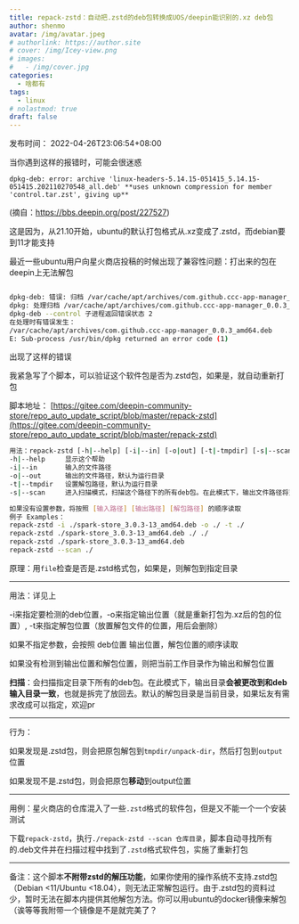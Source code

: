 ```yaml
---
title: repack-zstd：自动把.zstd的deb包转换成UOS/deepin能识别的.xz deb包
author: shenmo
avatar: /img/avatar.jpeg
# authorlink: https://author.site
# cover: /img/Icey-view.png
# images:
#   - /img/cover.jpg
categories:
  - 啥都有
tags:
  - linux
# nolastmod: true
draft: false
---
```

发布时间： 2022-04-26T23:06:54+08:00

当你遇到这样的报错时，可能会很迷惑

`dpkg-deb: error: archive 'linux-headers-5.14.15-051415_5.14.15-051415.202110270548_all.deb' **uses unknown compression for member 'control.tar.zst', giving up**`

(摘自：https://bbs.deepin.org/post/227527)
<!--more-->

这是因为，从21.10开始，ubuntu的默认打包格式从.xz变成了.zstd，而debian要到11才能支持

最近一些ubuntu用户向星火商店投稿的时候出现了兼容性问题：打出来的包在deepin上无法解包

```bash

dpkg-deb: 错误: 归档 /var/cache/apt/archives/com.github.ccc-app-manager_0.0.3_amd64.deb 对成员 control.tar.zst 使用了未知的压缩，放弃操作
dpkg: 处理归档 /var/cache/apt/archives/com.github.ccc-app-manager_0.0.3_amd64.deb (--unpack)时出错：
dpkg-deb --control 子进程返回错误状态 2
在处理时有错误发生：
/var/cache/apt/archives/com.github.ccc-app-manager_0.0.3_amd64.deb
E: Sub-process /usr/bin/dpkg returned an error code (1)
```

出现了这样的错误

我紧急写了个脚本，可以验证这个软件包是否为.zstd包，如果是，就自动重新打包

脚本地址：  [https://gitee.com/deepin-community-store/repo_auto_update_script/blob/master/repack-zstd](https://gitee.com/deepin-community-store/repo_auto_update_script/blob/master/repack-zstd)
```bash
用法：repack-zstd [-h|--help] [-i|--in] [-o|out] [-t|-tmpdir] [-s|--scan] path
-h|--help     显示这个帮助
-i|--in       输入的文件路径
-o|--out      输出的文件路径，默认为运行目录
-t|--tmpdir   设置解包路径，默认为运行目录
-s|--scan     进入扫描模式，扫描这个路径下的所有deb包。在此模式下，输出文件路径将变为输入文件所在目录

如果没有设置参数，将按照 [输入路径] [输出路径] [解包路径] 的顺序读取
例子 Examples：
repack-zstd -i ./spark-store_3.0.3-13_amd64.deb -o ./ -t ./
repack-zstd ./spark-store_3.0.3-13_amd64.deb ./ ./
repack-zstd ./spark-store_3.0.3-13_amd64.deb
repack-zstd --scan ./

```

原理：用`file`检查是否是.zstd格式包，如果是，则解包到指定目录

---

用法：详见上

-i来指定要检测的deb位置，-o来指定输出位置（就是重新打包为.xz后的包的位置）,  -t来指定解包位置（放置解包文件的位置，用后会删除）

如果不指定参数，会按照 deb位置 输出位置，解包位置的顺序读取

如果没有检测到输出位置和解包位置，则把当前工作目录作为输出和解包位置

**扫描**：会扫描指定目录下所有的deb包。在此模式下，输出目录**会被更改到和deb输入目录一致**，也就是拆完了放回去。默认的解包目录是当前目录，如果坛友有需求改成可以指定，欢迎pr

---

行为：

如果发现是.zstd包，则会把原包解包到`tmpdir/unpack-dir`，然后打包到`output`位置

如果发现不是.zstd包，则会把原包**移动**到output位置

---

用例：星火商店的仓库混入了一些`.zstd`格式的软件包，但是又不能一个一个安装测试

下载`repack-zstd`，执行`./repack-zstd --scan 仓库目录`，脚本自动寻找所有的.deb文件并在扫描过程中找到了`.zstd`格式软件包，实施了重新打包

---

备注：这个脚本**不附带zstd的解压功能**，如果你使用的操作系统不支持.zstd包（Debian <11/Ubuntu <18.04），则无法正常解包运行。由于.zstd包的资料过少，暂时无法在脚本内提供其他解包方法。你可以用ubuntu的docker镜像来解包（诶等等我附带一个镜像是不是就完美了？